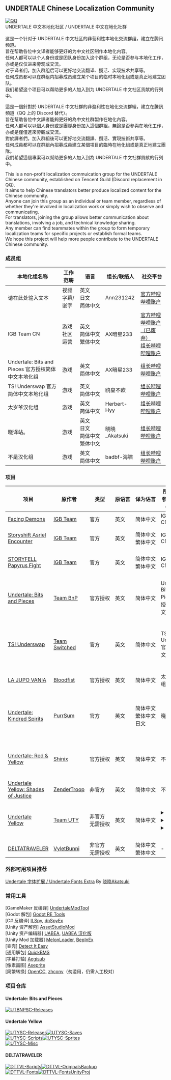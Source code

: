 ## UNDERTALE Chinese Localization Community
[![QQ](https://img.shields.io/badge/QQ频道-undertalezhloc-blue.svg?style=flat-square&color=12b7f5&logo=qq)](https://pd.qq.com/g/undertalezhloc)<br>
UNDERTALE 中文本地化社区 / UNDERTALE 中文在地化社群<br><br>
这是一个针对于 UNDERTALE 中文社区的非营利性本地化交流群组，建立在腾讯频道。<br>
旨在帮助各位中文译者能够更好的为中文社区制作本地化内容。<br>
任何人都可以以个人身份或是团队身份加入这个群组，无论是否参与本地化工作，亦或是仅仅进来旁观或交流。<br>
对于译者们，加入群组后可以更好地交流翻译、揽活、实现技术共享等。<br>
任何成员都可以在群组内招募成员建立某个项目的临时本地化组或是真正地建立团队。<br>
我们希望这个项目可以帮助更多的人加入到为 UNDERTALE 中文社区贡献的行列中。

這是一個針對於 UNDERTALE 中文社群的非盈利性在地化交流群組，建立在騰訊頻道（QQ 上的 Discord 替代）。<br>
旨在幫助各位中文譯者能夠更好的為中文社群製作在地化內容。<br>
任何人都可以以個人身份或是團隊身份加入這個群組，無論是否參與在地化工作，亦或是僅僅進來旁觀或交流。<br>
對於譯者們，加入群組後可以更好地交流翻譯、攬活、實現技術共享等。<br>
任何成員都可以在群組內招募成員建立某個項目的臨時在地化組或是真正地建立團隊。<br>
我們希望這個專案可以幫助更多的人加入到為 UNDERTALE 中文社群貢獻的行列中。

This is a non-profit localization commuication group for the UNDERTALE Chinese community, established on Tencent Guild (Discord replacement in QQ).<br>
It aims to help Chinese translators better produce localized content for the Chinese community.<br>
Anyone can join this group as an individual or team member, regardless of whether they're involved in localization work or simply wish to observe and communicating.<br>
For translators, joining the group allows better communication about translations, involving a job, and technical knowledge sharing.<br>
Any member can find teammates within the group to form temporary localization teams for specific projects or establish formal teams.<br>
We hope this project will help more people contribute to the UNDERTALE Chinese community.

### 成员组
|本地化组名称|工作范畴|<div style="width:64px">语言</div>|组长/联络人|社交平台|
|-|-|-|-|-|
请在此处输入文本|视频字幕/嵌字|英文<br>日文<br>简体中文|Ann231242|[官方哔哩哔哩账户](https://space.bilibili.com/690124338)
IGB Team CN|游戏<br>社区运营|英文<br>简体中文<br>繁体中文|AX暗星233|[官方哔哩哔哩账户（已废弃）](https://space.bilibili.com/1603675278)<br>[组长哔哩哔哩账户](https://space.bilibili.com/443074427)
Undertale: Bits and Pieces 官方授权简体中文本地化组|游戏|英文<br>简体中文|AX暗星233|[组长哔哩哔哩账户](https://space.bilibili.com/443074427)
TS! Underswap 官方简体中文本地化组|游戏|英文<br>简体中文|鸥皇不欧|[组长哔哩哔哩账户](https://space.bilibili.com/277750632)
太岁爷汉化组|游戏|英文<br>简体中文|Herbert-Hyy|[组长哔哩哔哩账户](https://space.bilibili.com/315533705)
晓译站。|游戏|英文<br>日文<br>简体中文<br>繁体中文|晓晓\_Akatsuki|[组长哔哩哔哩账户](https://space.bilibili.com/666697564)
不是汉化组|游戏|英文<br>简体中文|badbf-海啸|[组长哔哩哔哩账户](https://space.bilibili.com/358284355)

### 项目
|项目|原作者|<div style="width:64px">类型</div>|<div style="width:48px">原语言</div>|<div style="width:64px">译为语言</div>|[所属组别](#成员组) /<br>参与者名单（无组别）|当前状态/配布地址|
|-|-|-|-|-|-|-|
|[Facing Demons](https://gamejolt.com/games/ss_asriel/765458)|[IGB Team](https://gamejolt.com/@IGB_team)|官方|英文|简体中文|IGB Team CN|进行中|
|[Storyshift Asriel Encounter](https://gamejolt.com/games/ss_asriel/765458)|[IGB Team](https://gamejolt.com/@IGB_team)|官方|英文|简体中文<br>繁体中文|IGB Team CN|已发布<br>[官方 Gamejolt](https://gamejolt.com/games/ss_asriel/765458)|
|[STORYFELL Papyrus Fight](https://gamejolt.com/games/withered_flower/971776)|[IGB Team](https://gamejolt.com/@IGB_team)|官方|英文|简体中文<br>繁体中文|IGB Team CN|已发布<br><details><summary>配布地址</summary>[官方 Gamejolt](https://gamejolt.com/games/withered_flower/971776)<br>[哔哩哔哩发布视频](https://www.bilibili.com/video/BV1SJdLY6E7M)</details>|
|[Undertale: Bits and Pieces](https://gamejolt.com/games/UndertaleBnP/574044)|[Team BnP](https://docs.google.com/document/d/1av-D3fGC4dHOS_nh3w3UzJp2RtTke_PS84LWptIDIFE/edit)|官方授权|英文|简体中文|Undertale: Bits and Pieces 官方授权简体中文本地化组|已发布<br>目前支持到：v5.0.0<br>[哔哩哔哩发布视频](https://www.bilibili.com/video/BV1YhHueFEoT)|
|[TS! Underswap](https://gamejolt.com/games/tsunderswap/160094)|[Team Switched](https://gamejolt.com/@teamswitched)|官方|英文|简体中文|TS! Underswap 官方简体中文本地化组|已发布<br>目前支持到：demo v2<br>[哔哩哔哩发布视频](https://www.bilibili.com/video/BV1PGY4exEsg)|
|[LA JUPO VANIA](https://gamejolt.com/games/LAJUPOVANIATHEGAME/783280)|[Bloodfist](https://gamejolt.com/@Bloodfist)|官方授权|英文|简体中文|太岁爷汉化组|已发布<br>[哔哩哔哩发布视频](https://www.bilibili.com/video/BV13M4m117AZ)|
|[Undertale: Kindred Spirits](https://gamejolt.com/games/undertale-kindred-spirits/1452170)|[PurrSum](https://gamejolt.com/@PurrSum)|官方|英文|简体中文<br>繁体中文<br>日文|晓译站。|已发布<br>目前支持到：0.1.5999<br>[哔哩哔哩发布视频](https://www.bilibili.com/video/BV1TxyaYHEin)|
|[Undertale: Red & Yellow](https://gamejolt.com/games/undertale-red-yellow/877387)|[Shinix](https://gamejolt.com/@Shinix)|官方授权|英文|简体中文|不是汉化组|已发布<br>最新版本：v1.2<br><details><summary>配布地址</summary>[哔哩哔哩发布视频](https://www.bilibili.com/video/BV1igRaYZEHS)<br>[巴哈姆特發佈貼文](https://forum.gamer.com.tw/C.php?bsn=29347&snA=1502)</details>|
|[Undertale Yellow: Shades of Justice](https://gamejolt.com/games/UTY_shadesofjustice/935169)|[ZenderTroop](https://gamejolt.com/@ZenderTroop)|非官方|英文|简体中文|不是汉化组|进行中|
|[Undertale Yellow](https://gamejolt.com/games/UndertaleYellow/136925)|[Team UTY](https://gamejolt.com/@TeamUTY)|非官方<br>无需授权|英文|简体中文|<details><summary>程序/技术</summary>憨憨羊の宇航鸽鸽<br>天机Ceyase<br>KodLenss<br>芝士纸鸢<br>晓晓\_Akatsuki<br>AX暗星</details><details><summary>文本</summary>天机Ceyase<br>憨憨羊の宇航鸽鸽<br>晓晓\_Akatsuki<br>MurderSans\_MDR<br>全息鲜鱼碎片<br>Miffey<br>静音人<br>幻-\_-风<br>请在此处输入文本<br>Aryen<br>芝士纸鸢<br>Fish\_Toucher<br>KodLenss<br>爱丽丝是金发吗<br>机枪豌豆123<br>Sunshine<br>敏克<br>1个渣渣<br>RustyCotton<br>ShadowNight<br>鸥皇不欧<br>AshleyC\_<br>CLE<br>Frick之心<br>SAIPAN<br>Soc<br>洛白Loris</details><details><summary>美术</summary>芝士纸鸢<br>KodLenss<br>三叶Clover<br>晓晓\_Akatsuki</details>|已发布<br>最新版本：v1.5<details><summary>配布地址</summary>[哔哩哔哩发布视频](https://www.bilibili.com/video/BV1jeFReuESV)<br>[YouTube发布视频](https://www.youtube.com/watch?v=Q3dltfMAy78)<br>[巴哈姆特發佈貼文](https://forum.gamer.com.tw/C.php?bsn=29347&snA=1499)</details>
|[DELTATRAVELER](https://gamejolt.com/games/deltatraveler/661464)|[VyletBunni](https://gamejolt.com/@vyletbunni)|非官方<br>无需授权|英文|简体中文<br>繁体中文|-|进行中|

### 外部可用项目推荐
[Undertale 字体扩展 / Undertale Fonts Extra](https://github.com/XiaoAkatsukiCN/Undertale-Fonts-Extra) By [晓晓Akatsuki](https://github.com/XiaoAkatsukiCN)

### 常用工具
\[GameMaker 反编译\] [UndertaleModTool](https://github.com/UnderminersTeam/UndertaleModTool)<br>
\[Godot 解包\] [Godot RE Tools](https://github.com/GDRETools/gdsdecomp)<br>
\[C# 反编译\] [ILSpy](https://github.com/icsharpcode/ILSpy), [dnSpyEx](https://github.com/dnSpyEx/dnSpy)<br>
\[Unity 资产解包\] [AssetStudioMod](https://github.com/aelurum/AssetStudio)<br>
\[Unity 资产编辑器\] [UABEA](https://github.com/nesrak1/UABEA), [UABEA 汉化版](https://github.com/aopkcn/UABEA-Chinese)<br>
\[Unity Mod 加载器\] [MelonLoader](http://github.com/LavaGang/MelonLoader), [BepInEx](https://github.com/BepInEx/BepInEx)<br>
\[查壳\] [Detect It Easy](https://github.com/horsicq/Detect-It-Easy)<br>
\[通用解包\] [QuickBMS](https://github.com/LittleBigBug/QuickBMS)<br>
\[字幕打轴\] [Aegisub](https://github.com/TypesettingTools/Aegisub)<br>
\[像素画图\] [Aseprite](https://github.com/aseprite/aseprite)<br>
\[简繁转换\] [OpenCC](https://github.com/BYVoid/OpenCC), [zhconv](https://github.com/gumblex/zhconv)（勿滥用，仍需人工校对）

### 项目仓库
#### Undertale: Bits and Pieces
[![UTBNPSC-Releases](https://github-readme-stats.vercel.app/api/pin/?username=UTCLC&repo=UTBNPSC-Releases)](https://github.com/UTCLC/UTBNPSC-Releases)
#### Undertale Yellow
[![UTYSC-Releases](https://github-readme-stats.vercel.app/api/pin/?username=UTCLC&repo=UTYSC-Releases)](https://github.com/UTCLC/UTYSC-Releases)[![UTYSC-Saves](https://github-readme-stats.vercel.app/api/pin/?username=UTCLC&repo=UTYSC-Saves)](https://github.com/UTCLC/UTYSC-Saves)<br>
[![UTYSC-Scripts](https://github-readme-stats.vercel.app/api/pin/?username=UTCLC&repo=UTYSC-Scripts)](https://github.com/UTCLC/UTYSC-Scripts)[![UTYSC-Sprites](https://github-readme-stats.vercel.app/api/pin/?username=UTCLC&repo=UTYSC-Sprites)](https://github.com/UTCLC/UTYSC-Sprites)<br>
[![UTYSC-Misc](https://github-readme-stats.vercel.app/api/pin/?username=UTCLC&repo=UTYSC-Misc)](https://github.com/UTCLC/UTYSC-Misc)
#### DELTATRAVELER
[![DTTVL-Scripts](https://github-readme-stats.vercel.app/api/pin/?username=UTCLC&repo=DTTVL-Scripts)](https://github.com/UTCLC/DTTVL-Scripts)[![DTTVL-OriginalsBackup](https://github-readme-stats.vercel.app/api/pin/?username=UTCLC&repo=DTTVL-OriginalsBackup)](https://github.com/UTCLC/DTTVL-OriginalsBackup)<br>
[![DTTVL-Fonts](https://github-readme-stats.vercel.app/api/pin/?username=UTCLC&repo=DTTVL-Fonts)](https://github.com/UTCLC/DTTVL-Fonts)[![DTTVL-FontsUnityProj](https://github-readme-stats.vercel.app/api/pin/?username=UTCLC&repo=DTTVL-FontsUnityProj)](https://github.com/UTCLC/DTTVL-FontsUnityProj)